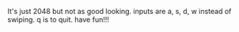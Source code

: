 It's just 2048 but not as good looking.
inputs are a, s, d, w instead of swiping.
q is to quit.
have fun!!!
